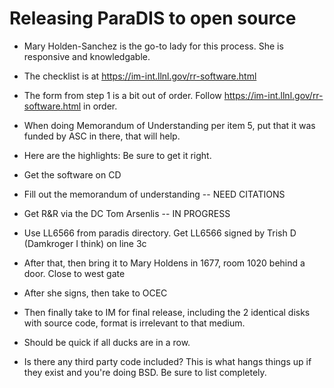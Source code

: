 # Releasing ParaDIS to open source

* Mary Holden-Sanchez is the go-to lady for this process.  She is responsive and knowledgable.
* The checklist is at  <https://im-int.llnl.gov/rr-software.html>
* The form from step 1 is a bit out of order.  Follow  https://im-int.llnl.gov/rr-software.html in order.
* When doing Memorandum of Understanding per item 5, put that it was funded by ASC in there, that will help.
* Here are the highlights:   Be sure to get it right.

 * Get the software on CD
 *  Fill out the memorandum of understanding -- NEED CITATIONS
 *  Get R&R via the DC Tom Arsenlis -- IN PROGRESS
 *  Use LL6566 from paradis directory.  Get LL6566 signed by Trish D (Damkroger I think) on line 3c
 *   After that, then bring it to Mary Holdens in 1677, room 1020 behind a door.  Close to west gate
 *   After she signs, then take to OCEC
 *   Then finally take to IM for final release, including the 2 identical disks with source code, format is irrelevant to that medium.

* Should be quick if all ducks are in a row.

* Is there any third party code included?  This is what hangs things up if they exist and you're doing BSD.  Be sure to list completely.